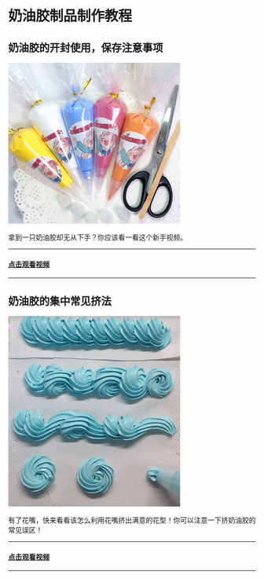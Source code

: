 # 奶油胶制品制作教程

## 奶油胶的开封使用，保存注意事项
![1](./images/1.png)

拿到一只奶油胶却无从下手？你应该看一看这个新手视频。
***
#### [点击观看视频](http://xhslink.com/jmOldp)
---

## 奶油胶的集中常见挤法
![2](./images/2.png)

有了花嘴，快来看看该怎么利用花嘴挤出满意的花型！你可以注意一下挤奶油胶的常见误区！
***
#### [点击观看视频](http://xhslink.com/4fNldp)
---
